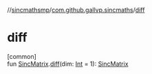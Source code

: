//[sincmathsmp](../../index.md)/[com.github.gallvp.sincmaths](index.md)/[diff](diff.md)

# diff

[common]\
fun [SincMatrix](-sinc-matrix/index.md).[diff](diff.md)(dim: [Int](https://kotlinlang.org/api/latest/jvm/stdlib/kotlin/-int/index.html) = 1): [SincMatrix](-sinc-matrix/index.md)
